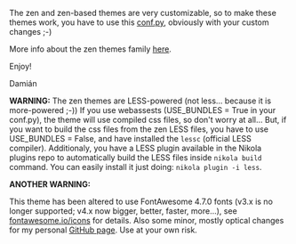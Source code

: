 The zen and zen-based themes are very customizable, so to make these themes work, you have to use this [conf.py](https://github.com/damianavila/damian_blog/blob/master/conf.py), obviously with your custom changes ;-)

More info about the zen themes family [here](http://www.damian.oquanta.info/posts/nikolas-zen-theme-finally-released.html).

Enjoy!

Damián

**WARNING:** 
The zen themes are LESS-powered (not less... because it is more-powered ;-))
If you use webassests (USE_BUNDLES = True in your conf.py), the theme will use compiled css files, so don't worry at all...
But, if you want to build the css files from the zen LESS files, you have to use USE_BUNDLES = False, and have installed the `lessc` (official LESS compiler). 
Additionaly, you have a LESS plugin available in the Nikola plugins repo to automatically build the LESS files inside `nikola build` command.
You can easily install it just doing: `nikola plugin -i less`.

**ANOTHER WARNING:**

This theme has been altered to use FontAwesome 4.7.0 fonts (v3.x is no longer supported; v4.x now bigger, better, faster, more...), see [fontawesome.io/icons](http://fontawesome.io/icons/) for details.
Also some minor, mostly optical changes for my personal [GitHub page](https://encarsia.github.io/).
Use at your own risk.

